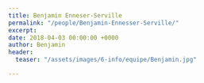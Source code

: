 ```yaml
---
title: Benjamin Enneser-Serville
permalink: "/people/Benjamin-Ennesser-Serville/"
excerpt: 
date: 2018-04-03 00:00:00 +0000
author: Benjamin
header:
  teaser: "/assets/images/6-info/equipe/Benjamin.jpg"

---
```

